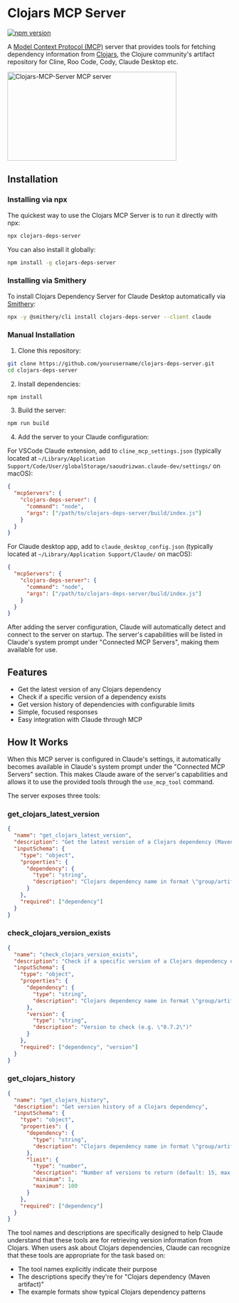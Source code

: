 # Clojars MCP Server

[![npm version](https://img.shields.io/npm/v/clojars-deps-server.svg)](https://www.npmjs.com/package/clojars-deps-server)

A [Model Context Protocol (MCP)](https://github.com/ModelContext/protocol) server that provides tools for fetching dependency information from [Clojars](https://clojars.org/), the Clojure community's artifact repository for Cline, Roo Code, Cody, Claude Desktop etc.

<a href="https://glama.ai/mcp/servers/i37857er6w"><img width="380" height="200" src="https://glama.ai/mcp/servers/i37857er6w/badge" alt="Clojars-MCP-Server MCP server" /></a>

## Installation

### Installing via npx

The quickest way to use the Clojars MCP Server is to run it directly with npx:

```bash
npx clojars-deps-server
```

You can also install it globally:

```bash
npm install -g clojars-deps-server
```

### Installing via Smithery

To install Clojars Dependency Server for Claude Desktop automatically via [Smithery](https://smithery.ai/server/clojars-deps-server):

```bash
npx -y @smithery/cli install clojars-deps-server --client claude
```

### Manual Installation
1. Clone this repository:
```bash
git clone https://github.com/yourusername/clojars-deps-server.git
cd clojars-deps-server
```

2. Install dependencies:
```bash
npm install
```

3. Build the server:
```bash
npm run build
```

4. Add the server to your Claude configuration:

For VSCode Claude extension, add to `cline_mcp_settings.json` (typically located at `~/Library/Application Support/Code/User/globalStorage/saoudrizwan.claude-dev/settings/` on macOS):
```json
{
  "mcpServers": {
    "clojars-deps-server": {
      "command": "node",
      "args": ["/path/to/clojars-deps-server/build/index.js"]
    }
  }
}
```

For Claude desktop app, add to `claude_desktop_config.json` (typically located at `~/Library/Application Support/Claude/` on macOS):
```json
{
  "mcpServers": {
    "clojars-deps-server": {
      "command": "node",
      "args": ["/path/to/clojars-deps-server/build/index.js"]
    }
  }
}
```

After adding the server configuration, Claude will automatically detect and connect to the server on startup. The server's capabilities will be listed in Claude's system prompt under "Connected MCP Servers", making them available for use.


## Features

- Get the latest version of any Clojars dependency
- Check if a specific version of a dependency exists
- Get version history of dependencies with configurable limits
- Simple, focused responses
- Easy integration with Claude through MCP

## How It Works

When this MCP server is configured in Claude's settings, it automatically becomes available in Claude's system prompt under the "Connected MCP Servers" section. This makes Claude aware of the server's capabilities and allows it to use the provided tools through the `use_mcp_tool` command.

The server exposes three tools:

### get_clojars_latest_version
```json
{
  "name": "get_clojars_latest_version",
  "description": "Get the latest version of a Clojars dependency (Maven artifact)",
  "inputSchema": {
    "type": "object",
    "properties": {
      "dependency": {
        "type": "string",
        "description": "Clojars dependency name in format \"group/artifact\" (e.g. \"metosin/reitit\")"
      }
    },
    "required": ["dependency"]
  }
}
```

### check_clojars_version_exists
```json
{
  "name": "check_clojars_version_exists",
  "description": "Check if a specific version of a Clojars dependency exists",
  "inputSchema": {
    "type": "object",
    "properties": {
      "dependency": {
        "type": "string",
        "description": "Clojars dependency name in format \"group/artifact\" (e.g. \"metosin/reitit\")"
      },
      "version": {
        "type": "string",
        "description": "Version to check (e.g. \"0.7.2\")"
      }
    },
    "required": ["dependency", "version"]
  }
}
```

### get_clojars_history
```json
{
  "name": "get_clojars_history",
  "description": "Get version history of a Clojars dependency",
  "inputSchema": {
    "type": "object",
    "properties": {
      "dependency": {
        "type": "string",
        "description": "Clojars dependency name in format \"group/artifact\" (e.g. \"metosin/reitit\")"
      },
      "limit": {
        "type": "number",
        "description": "Number of versions to return (default: 15, max: 100)",
        "minimum": 1,
        "maximum": 100
      }
    },
    "required": ["dependency"]
  }
}
```

The tool names and descriptions are specifically designed to help Claude understand that these tools are for retrieving version information from Clojars. When users ask about Clojars dependencies, Claude can recognize that these tools are appropriate for the task based on:
- The tool names explicitly indicate their purpose
- The descriptions specify they're for "Clojars dependency (Maven artifact)"
- The example formats show typical Clojars dependency patterns

